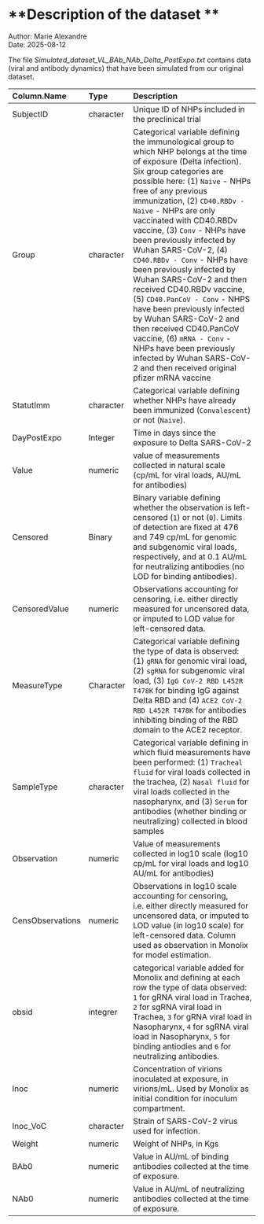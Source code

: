 
# **Description of the dataset **

Author: Marie Alexandre  
Date: 2025-08-12

The file *Simulated_dataset_VL_BAb_NAb_Delta_PostExpo.txt* contains data
(viral and antibody dynamics) that have been simulated from our original
dataset.

| Column.Name | Type | Description |
|:---|:---|:---|
| SubjectID | character | Unique ID of NHPs included in the preclinical trial |
| Group | character | Categorical variable defining the immunological group to which NHP belongs at the time of exposure (Delta infection). Six group categories are possible here: (1) `Naive` - NHPs free of any previous immunization, (2) `CD40.RBDv - Naive` - NHPs are only vaccinated with CD40.RBDv vaccine, (3) `Conv` - NHPs have been previously infected by Wuhan SARS-CoV-2, (4) `CD40.RBDv - Conv` - NHPs have been previously infected by Wuhan SARS-CoV-2 and then received CD40.RBDv vaccine, (5) `CD40.PanCoV - Conv` - NHPS have been previously infected by Wuhan SARS-CoV-2 and then received CD40.PanCoV vaccine, (6) `mRNA - Conv` - NHPs have been previously infected by Wuhan SARS-CoV-2 and then received original pfizer mRNA vaccine |
| StatutImm | character | Categorical variable defining whether NHPs have already been immunized (`Convalescent`) or not (`Naive`). |
| DayPostExpo | Integer | Time in days since the exposure to Delta SARS-CoV-2 |
| Value | numeric | value of measurements collected in natural scale (cp/mL for viral loads, AU/mL for antibodies) |
| Censored | Binary | Binary variable defining whether the observation is left-censored (`1`) or not (`0`). Limits of detection are fixed at 476 and 749 cp/mL for genomic and subgenomic viral loads, respectively, and at 0.1 AU/mL for neutralizing antibodies (no LOD for binding antibodies). |
| CensoredValue | numeric | Observations accounting for censoring, i.e. either directly measured for uncensored data, or imputed to LOD value for left-censored data. |
| MeasureType | Character | Categorical variable defining the type of data is observed: (1) `gRNA` for genomic viral load, (2) `sgRNA` for subgenomic viral load, (3) `IgG CoV-2 RBD L452R T478K` for binding IgG against Delta RBD and (4) `ACE2 CoV-2 RBD L452R T478K` for antibodies inhibiting binding of the RBD domain to the ACE2 receptor. |
| SampleType | character | Categorical variable defining in which fluid measurements have been performed: (1) `Tracheal fluid` for viral loads collected in the trachea, (2) `Nasal fluid` for viral loads collected in the nasopharynx, and (3) `Serum` for antibodies (whether binding or neutralizing) collected in blood samples |
| Observation | numeric | Value of measurements collected in log10 scale (log10 cp/mL for viral loads and log10 AU/mL for antibodies) |
| CensObservations | numeric | Observations in log10 scale accounting for censoring, i.e. either directly measured for uncensored data, or imputed to LOD value (in log10 scale) for left-censored data. Column used as observation in Monolix for model estimation. |
| obsid | integrer | categorical variable added for Monolix and defining at each row the type of data observed: `1` for gRNA viral load in Trachea, `2` for sgRNA viral load in Trachea, `3` for gRNA viral load in Nasopharynx, `4` for sgRNA viral load in Nasopharynx, `5` for binding antiodies and `6` for neutralizing antibodies. |
| Inoc | numeric | Concentration of virions inoculated at exposure, in virions/mL. Used by Monolix as initial condition for inoculum compartment. |
| Inoc_VoC | character | Strain of SARS-CoV-2 virus used for infection. |
| Weight | numeric | Weight of NHPs, in Kgs |
| BAb0 | numeric | Value in AU/mL of binding antibodies collected at the time of exposure. |
| NAb0 | numeric | Value in AU/mL of neutralizing antibodies collected at the time of exposure. |
